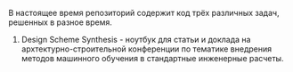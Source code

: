 В настоящее время репозиторий содержит код трёх различных задач, решенных в разное время.
1. Design Scheme Synthesis - ноутбук для статьи и доклада на архтектурно-строительной конференции по тематике внедрения методов машинного обучения в стандартные инженерные расчеты.
